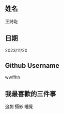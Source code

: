 姓名
----
王詩琁

日期
----
2023/11/20

Github Username
---------------
wwffhh

我最喜歡的三件事
---------------
追劇 攝影 睡覺